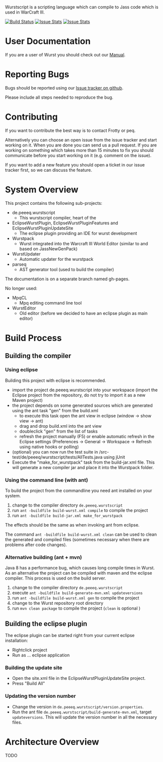 Wurstscript is a scripting language which can compile to Jass code which is used in WarCraft III.

[![Build Status](http://peeeq.de/hudson/job/Wurst/badge/icon)](http://peeeq.de/hudson/job/Wurst/) 
[![Issue Stats](http://issuestats.com/github/peq/WurstScript/badge/issue?style=flat)](http://issuestats.com/github/peq/WurstScript)
[![Issue Stats](http://issuestats.com/github/peq/WurstScript/badge/pr?style=flat)](http://issuestats.com/github/peq/WurstScript)


User Documentation
==================

If you are a user of Wurst you should check out our [Manual](http://peeeq.de/wurst/manual/).


Reporting Bugs
==============

Bugs should be reported using our [Issue tracker on github](https://github.com/peq/WurstScript/issues).

Please include all steps needed to reproduce the bug.

Contributing
============

If you want to contribute the best way is to contact Frotty or peq.

Alternatively you can choose an open issue from the issue tracker and start working on it. 
When you are done you can send us a pull request. If you are working on something which takes
more than 15 minutes to fix you should communicate before you start working on it (e.g. comment on the issue). 

If you want to add a new feature you should open a ticket in our issue tracker first, so we can discuss the feature.

System Overview
===============

This project contains the following sub-projects:

- de.peeeq.wurstscript
	- This wurstscript compiler, heart of the 
- EclipseWurstPlugin, EclipseWurstPluginFeatures and EclipseWurstPluginUpdateSite
	- The eclipse plugin providing an IDE for wurst development
- Wurstpack
	- Wurst integrated into the Warcraft III World Editor (similar to and based on JassNewGenPack)
- WurstUpdater
	- Automatic updater for the wurstpack
- parseq
	- AST generator tool (used to build the compiler)

The documentation is on a separate branch named gh-pages.
	
	
No longer used:

- MpqCL
	- Mpq editing command line tool
- WurstEditor
	- Old editor (before we decided to have an eclipse plugin as main editor)


Build Process
================

## Building the compiler

### Using eclipse

Building this project with eclipse is recommended.

- import the project de.peeeq.wurstscript into your workspace (import the Eclipse project from the repository, do not try to import it as a new Maven project)
- the project depends on some generated sources which are generated using the ant task "gen" from the build.xml
	- to execute this task open the ant view in eclipse (window -> show view -> ant)
	- drag and drop build.xml into the ant view
	- doubleclick "gen" from the list of tasks
	- refresh the project manually (F5) or enable automatic refresh in the Eclipse settings (Preferences -> General -> Workspace -> Refresh using native hooks or polling)
- (optional) you can now run the test suite in /src-test/de/peeeq/wurstscript/tests/AllTests.java using jUnit
- Execute the "make_for_wurstpack" task from the build-jar.xml file. This will generate a new compiler jar and place it into the 
	Wurstpack folder.

### Using the command line (with ant)

To build the project from the commandline you need ant installed on your system.

1. change to the compiler directory `de.peeeq.wurstscript`
2. run `ant -buildfile build-wurst.xml compile` to compile the project
3. run `ant -buildfile build-jar.xml make_for_wurstpack`

The effects should be the same as when invoking ant from eclipse.

The command `ant -buildfile build-wurst.xml clean` can be used to clean the generated and compiled files (sometimes necessary when there are problems after code changes).

### Alternative building (ant + mvn)

Java 8 has a performance bug, which causes long compile times in Wurst.
As an alternative the project can be compiled with maven and the eclipse compiler.
This process is used on the build server.

1. change to the compiler directory `de.peeeq.wurstscript`
1. execute `ant -buildfile build-generate-mvn.xml updateversions`
2. run `ant -buildfile build-wurst.xml gen` to compile the project
3. change to the Wurst repository root directory
3. run `mvn clean package` to compile the project (`clean` is optional )

## Building the eclipse plugin

The eclipse plugin can be started right from your current eclipse installation:

- Rightclick project
- Run as ... eclipse application

### Building the update site

- Open the site.xml file in the EclipseWurstPluginUpdateSite project.
- Press "Build All"

### Updating the version number

- Change the version in `de.peeeq.wurstscript/version.properties`.
- Run the ant file `de.peeeq.wurstscript/build-generate-mvn.xml`, target `updateversions`. 
	This will update the version number in all the necessary files.


Architecture Overview
=====================

TODO




	
